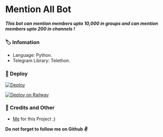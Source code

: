 # Mention All Bot
_**This bot can mention members upto 10,000 in groups and can mention members upto 200 in channels !**_

### 🏷 Infomation
- Language: Python.
- Telegram Library: Telethon.

### 🚀 Deploy
[![Deploy](https://www.herokucdn.com/deploy/button.svg)](https://heroku.com/deploy?template=https://github.com/AnjanaMadu/MentionAllBot)

[![Deploy on Railway](https://railway.app/button.svg)](https://railway.app/new/template?template=https%3A%2F%2Fgithub.com%2FHydrayt777%2FMention-All-Bot-Tg.git&envs=API_HASH%2CAPP_ID%2CTOKEN&API_HASHDesc=Get+this+value+from+my.telegram.org%21+Please+do+not+steal.&APP_IDDesc=Get+this+value+from+my.telegram.org%21+Please+do+not+steal.&TOKENDesc=Enter+bot+token.&referralCode=Hydrix)

### 🎯 Credits and Other
- [Me](https://github.com/AnjanaMadu) for this Project ;)

**Do not forget to follow me on Github ✌️**
